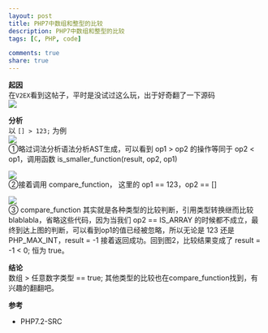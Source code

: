 ```yaml
---
layout: post
title: PHP7中数组和整型的比较
description: PHP7中数组和整型的比较
tags: [C, PHP, code]

comments: true
share: true
---
```


<b>起因</b>   
在`V2EX`看到这帖子，平时是没试过这么玩，出于好奇翻了一下源码   
![](http://ww1.sinaimg.cn/large/65fcc0d7gy1fz8add2zzoj20kc06c74q.jpg)

<b>分析</b>   
以 `[] > 123;` 为例   
![](http://ww1.sinaimg.cn/large/65fcc0d7gy1fz8aehqewxj211e0cumzd.jpg)   
①略过词法分析语法分析AST生成，可以看到 op1 > op2 的操作等同于 op2 < op1，调用函数 is_smaller_function(result, op2, op1)

![](http://ww1.sinaimg.cn/large/65fcc0d7gy1fz8af2q7ebj211q0ccwgj.jpg)   
②接着调用 compare_function， 这里的 op1 == 123，op2 == []   

![](http://ww1.sinaimg.cn/large/65fcc0d7gy1fz8afwqc6ij211808egn2.jpg)   
③ compare_function 其实就是各种类型的比较判断，引用类型转换继而比较blablabla，省略这些代码，因为当我们 op2 == IS_ARRAY 的时候都不成立，最终到达上图的判断，可以看到op1的值已经被忽略，所以无论是 123 还是 PHP_MAX_INT，result = -1 接着返回成功。回到图2，比较结果变成了 result = -1 < 0; 恒为 true。  

<b>结论</b>   
数组 > 任意数字类型 == true; 其他类型的比较也在compare_function找到，有兴趣的翻翻吧。   

<b>参考</b>
* PHP7.2-SRC